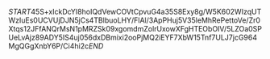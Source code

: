 $START$45S+xIckDcYI8hoIQdVewCOVtCpvuG4a35S8Exy8g/W5K602WIzqUTWzIuEs0UCVUjDJN5jCs4TBlbuoLHY/FlAl/3ApPHuj5V35leMhRePettoVe/Zr0Xtqs12JFfANQrMsN1pMRZSk09xgomdmZolrUxowXFgHTEObOIV/5LZOa0SPUeLvAjz89ADY5IS4uj056dxDBmixi2ooPjMQ2iEYF7XbW15Tnf7ULJ7jcG964MgQGgXnbY6P/Ci4hi2c$END$
